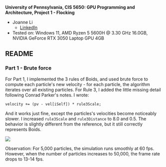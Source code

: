 **University of Pennsylvania, CIS 5650: GPU Programming and Architecture,
Project 1 - Flocking**

* Joanne Li
  * [LinkedIn](https://www.linkedin.com/in/zhuoran-li-856658244/)
* Tested on: Windows 11, AMD Ryzen 5 5600H @ 3.30 GHz 16.0GB, NVIDIA GeForce RTX 3050 Laptop GPU 4GB

## README
### Part 1 - Brute force
For Part 1, I implemented the 3 rules of Boids, and used brute force to compute each particle's new velocity - for each particle, the algorithm iterates over all existing particles. 
For Rule 3, I added the little missing detail following Conrad Parker's notes. I wrote:
```
velocity += (pv - vel[iSelf]) * rule3Scale;
```
And it works just fine, except the particles's velocities become noticeably slower. I increased `rule3Scale` and `rule3Distance` to 8.0 and 0.5. The behavior is slightly different from the reference, but it still correctly represents Boids.

![](images/proj1_1.gif)

Observation: For 5,000 particles, the simulation runs smoothly at 60 fps. However, when the number of particles increases to 50,000, the frame rate drops to 13-14 fps.